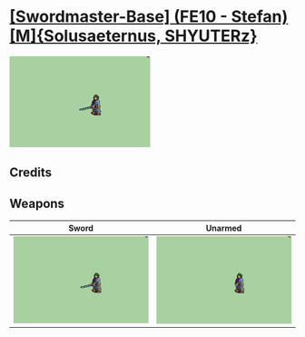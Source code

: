 # [\[Swordmaster-Base\] \(FE10 - Stefan\)\[M\]{Solusaeternus, SHYUTERz}](./)

<img src="./1.%20Sword/Sword_000.png" alt="[Swordmaster-Base] (FE10 - Stefan)[M]{Solusaeternus, SHYUTERz} standing" />

## Credits



## Weapons


|Sword |Unarmed |
|  :---: | :---: |
| <img alt="Sword animation" src="./1.%20Sword/Sword.gif" /> | <img alt="Unarmed animation" src="./8.%20Unarmed/Unarmed.gif" /> |
